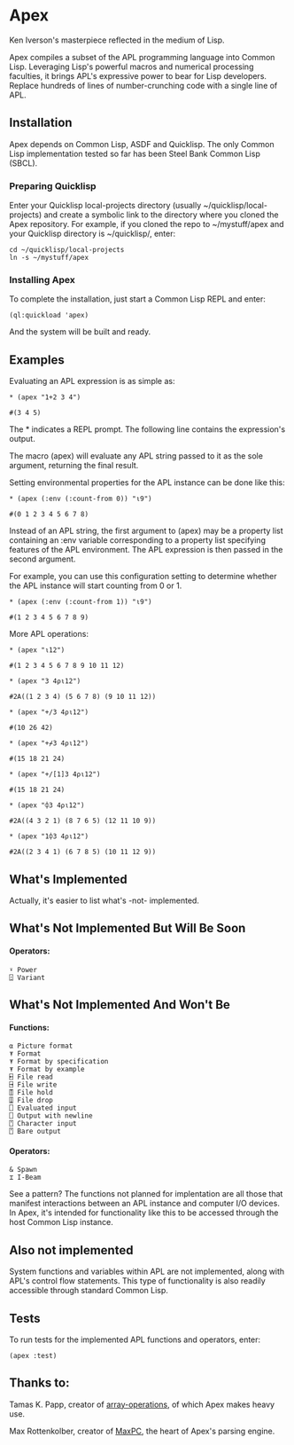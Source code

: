 <!-- TITLE/ -->

# Apex

<!-- /TITLE -->

Ken Iverson's masterpiece reflected in the medium of Lisp.

Apex compiles a subset of the APL programming language into Common Lisp. Leveraging Lisp's powerful macros and numerical processing faculties, it brings APL's expressive power to bear for Lisp developers. Replace hundreds of lines of number-crunching code with a single line of APL.

## Installation

Apex depends on Common Lisp, ASDF and Quicklisp. The only Common Lisp implementation tested so far has been Steel Bank Common Lisp (SBCL).

### Preparing Quicklisp

Enter your Quicklisp local-projects directory (usually ~/quicklisp/local-projects) and create a symbolic link to the directory where you cloned the Apex repository. For example, if you cloned the repo to ~/mystuff/apex and your Quicklisp directory is ~/quicklisp/, enter:

```
cd ~/quicklisp/local-projects
ln -s ~/mystuff/apex
```

### Installing Apex

To complete the installation, just start a Common Lisp REPL and enter:

```
(ql:quickload 'apex)
```

And the system will be built and ready.

## Examples

Evaluating an APL expression is as simple as:

```
* (apex "1+2 3 4")

#(3 4 5)
```

The * indicates a REPL prompt. The following line contains the expression's output.

The macro (apex) will evaluate any APL string passed to it as the sole argument, returning the final result.

Setting environmental properties for the APL instance can be done like this:

```
* (apex (:env (:count-from 0)) "⍳9")

#(0 1 2 3 4 5 6 7 8)
```

Instead of an APL string, the first argument to (apex) may be a property list containing an :env variable corresponding to a property list specifying features of the APL environment. The APL expression is then passed in the second argument.

For example, you can use this configuration setting to determine whether the APL instance will start counting from 0 or 1.

```
* (apex (:env (:count-from 1)) "⍳9")

#(1 2 3 4 5 6 7 8 9)
```

More APL operations:

```
* (apex "⍳12")

#(1 2 3 4 5 6 7 8 9 10 11 12)

* (apex "3 4⍴⍳12")

#2A((1 2 3 4) (5 6 7 8) (9 10 11 12))

* (apex "+/3 4⍴⍳12")

#(10 26 42)

* (apex "+⌿3 4⍴⍳12")

#(15 18 21 24)

* (apex "+/[1]3 4⍴⍳12")

#(15 18 21 24)

* (apex "⌽3 4⍴⍳12")

#2A((4 3 2 1) (8 7 6 5) (12 11 10 9))

* (apex "1⌽3 4⍴⍳12")

#2A((2 3 4 1) (6 7 8 5) (10 11 12 9))
```

## What's Implemented

Actually, it's easier to list what's -not- implemented.

## What's Not Implemented But Will Be Soon

#### Operators:

```
⍣ Power
⍠ Variant
```

## What's Not Implemented And Won't Be

#### Functions:

```
⍺ Picture format
⍕ Format
⍕ Format by specification
⍕ Format by example
⍇ File read
⍈ File write
⍐ File hold
⍗ File drop
⎕ Evaluated input
⎕ Output with newline
⍞ Character input
⍞ Bare output
```

#### Operators:

```
& Spawn
⌶ I-Beam
```

See a pattern? The functions not planned for implentation are all those that manifest interactions between an APL instance and computer I/O devices. In Apex, it's intended for functionality like this to be accessed through the host Common Lisp instance.

## Also not implemented

System functions and variables within APL are not implemented, along with APL's control flow statements. This type of functionality is also readily accessible through standard Common Lisp.

## Tests

To run tests for the implemented APL functions and operators, enter:

```
(apex :test)
```

## Thanks to:

Tamas K. Papp, creator of [array-operations](https://github.com/tpapp/array-operations), of which Apex makes heavy use.

Max Rottenkolber, creator of [MaxPC](https://github.com/eugeneia/maxpc), the heart of Apex's parsing engine.